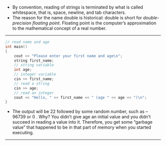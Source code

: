 * By convention, reading of strings is terminated by what is called whitespace, that is, space, newline, and tab characters.
* The reason for the name double is historical: double is short for _double-precision floating point_. Floating point is the computer’s approximation to the mathematical concept of a real number.
***

```cpp
// read name and age
int main()
{
    cout << "Please enter your first name and age\n";
    string first_name;
    // string variable
    int age;
    // integer variable
    cin >> first_name;
    // read a string
    cin >> age;
    // read an integer
    cout << "Hello, " << first_name << " (age " << age << ")\n";
}
```
* The output will be 22 followed by some random number, such as – 96739 or 0 . Why? You didn’t give age an initial value and you didn’t
succeed in reading a value into it. Therefore, you get some “garbage value” that happened to be in that part of memory when you started executing.

***
